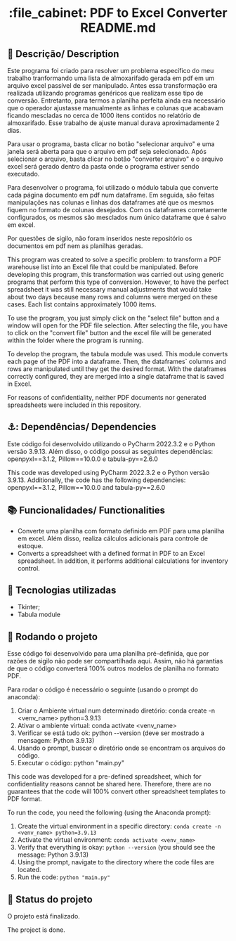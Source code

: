 <h1 align="center">:file_cabinet: PDF to Excel Converter README.md</h1>

## :memo: Descrição/ Description
Este programa foi criado para resolver um problema específico do meu trabalho tranformando uma lista de almoxarifado gerada em pdf em um arquivo excel passível de ser manipulado.
Antes essa transformação era realizada utilizando programas genéricos que realizam esse tipo de conversão. Entretanto, para termos a planilha perfeita ainda era necessário que o 
operador ajustasse manualmente as linhas e colunas que acabavam ficando mescladas no cerca de 1000 itens contidos no relatório de almoxarifado. Esse trabalho de ajuste manual 
durava aproximadamente 2 dias.

Para usar o programa, basta clicar no botão "selecionar arquivo" e uma janela será aberta para que o arquivo em pdf seja selecionado. Após selecionar o arquivo, basta clicar no 
botão "converter arquivo" e o arquivo excel será gerado dentro da pasta onde o programa estiver sendo executado.

Para desenvolver o programa, foi utilizado o módulo tabula que converte cada página documento em pdf num dataframe. Em seguida, são feitas manipulações nas colunas e linhas dos 
dataframes até que os mesmos fiquem no formato de colunas desejados. Com os dataframes corretamente configurados, os mesmos são mesclados num único dataframe que é salvo em excel.

Por questões de sigilo, não foram inseridos neste repositório os documentos em pdf nem as planilhas geradas. 

This program was created to solve a specific problem: to transform a PDF warehouse list into an Excel file that could be manipulated.
Before developing this program, this transformation was carried out using generic programs that perform this type of conversion. However, to have the perfect spreadsheet it was 
still necessary manual adjustments that would take about two days because many rows and columns were merged on these cases. Each list contains approximately 1000 items.

To use the program, you just simply click on the "select file" button and a window will open for the PDF file selection. After selecting the file, you have to click on the
"convert file" button and the excel file will be generated within the folder where the program is running.

To develop the program, the tabula module was used. This module converts each page of the PDF into a dataframe. Then, the dataframes` columns and rows are manipulated until they
get the desired format. With the dataframes correctly configured, they are merged into a single dataframe that is saved in Excel.

For reasons of confidentiality, neither PDF documents nor generated spreadsheets were included in this repository.

## ⚓: Dependências/ Dependencies
Este código foi desenvolvido utilizando o PyCharm 2022.3.2 e o Python versão 3.9.13. 
Além disso, o código possui as seguintes dependências: openpyxl==3.1.2, Pillow==10.0.0 e tabula-py==2.6.0

This code was developed using PyCharm 2022.3.2 e o Python versão 3.9.13.
Additionally, the code has the following dependencies: openpyxl==3.1.2, Pillow==10.0.0 and tabula-py==2.6.0

## :books: Funcionalidades/ Functionalities
* Converte uma planilha com formato definido em PDF para uma planilha em excel. Além disso, realiza cálculos adicionais para controle de estoque.
* Converts a spreadsheet with a defined format in PDF to an Excel spreadsheet. In addition, it performs additional calculations for inventory control.
 
## :wrench: Tecnologias utilizadas
* Tkinter;
* Tabula module

## :rocket: Rodando o projeto
Esse código foi desenvolvido para uma planilha pré-definida, que por razões de sigilo não pode ser compartilhada aqui. Assim, não há garantias de que o código converterá 100% outros modelos de planilha no formato PDF.

Para rodar o código é necessário o seguinte (usando o prompt do anaconda):
1) Criar o Ambiente virtual num determinado diretório: conda create -n <venv_name> python=3.9.13
2) Ativar o ambiente virtual: conda activate <venv_name>
3) Verificar se está tudo ok: python --version (deve ser mostrado a mensagem: Python 3.9.13)
4) Usando o prompt, buscar o diretório onde se encontram os arquivos do código.
5) Executar o código: python "main.py"

This code was developed for a pre-defined spreadsheet, which for confidentiality reasons cannot be shared here. Therefore, there are no guarantees that the code will 100% convert other spreadsheet templates to PDF format.

To run the code, you need the following (using the Anaconda prompt):

1. Create the virtual environment in a specific directory: `conda create -n <venv_name> python=3.9.13`
2. Activate the virtual environment: `conda activate <venv_name>`
3. Verify that everything is okay: `python --version` (you should see the message: Python 3.9.13)
4. Using the prompt, navigate to the directory where the code files are located.
5. Run the code: `python "main.py"`
   

## :dart: Status do projeto
O projeto está finalizado.

The project is done.
